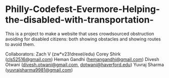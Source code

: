 # Philly-Codefest-Evermore-Helping-the-disabled-with-transportation-

This is a project to make a website that uses crowdsourced obstruction avoiding for disabled citizens:
both showing obstacles and showing routes to avoid them.

Collaborators:
Zach V (zw*v23!drexel/edu)
Corey Shirk (cls52516@gmail.com)
Heman Gandhi (hemangandhi@gmail.com)
Divesh Otwani (divesh.otwani@gmail.com, dotwani@haverford.edu)
Yuvraj Sharma (yuvrajsharma9981@gmail.com)




